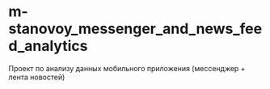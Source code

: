 # m-stanovoy_messenger_and_news_feed_analytics
Проект по анализу данных мобильного приложения (мессенджер + лента новостей)
